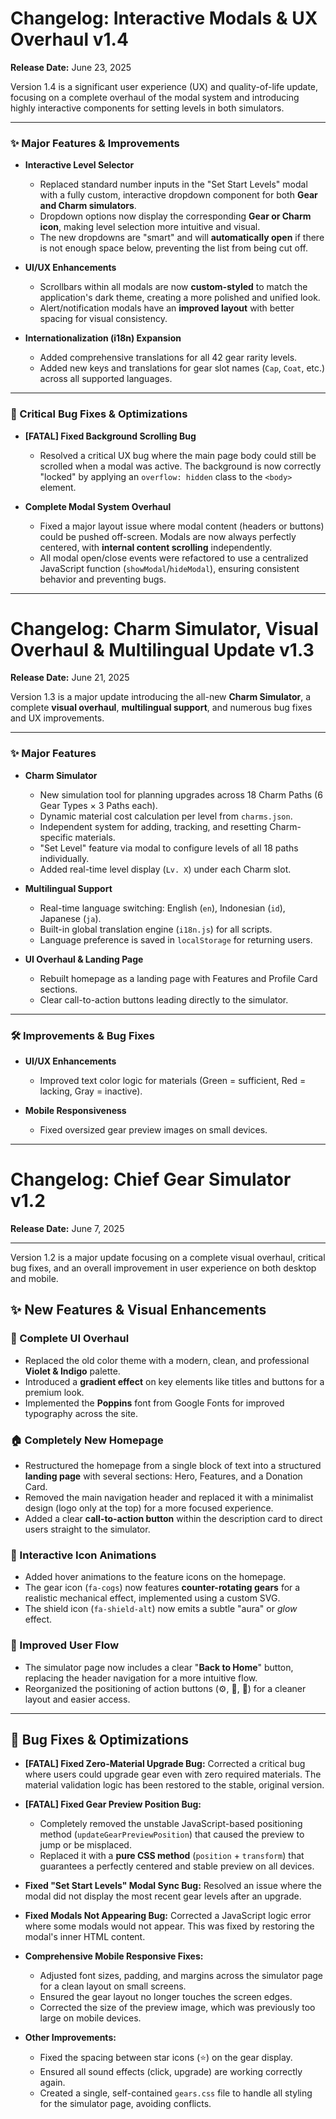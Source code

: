 # Changelog: Interactive Modals & UX Overhaul v1.4

**Release Date:** June 23, 2025

Version 1.4 is a significant user experience (UX) and quality-of-life update, focusing on a complete overhaul of the modal system and introducing highly interactive components for setting levels in both simulators.

---

### ✨ Major Features & Improvements

- **Interactive Level Selector**

  - Replaced standard number inputs in the "Set Start Levels" modal with a fully custom, interactive dropdown component for both **Gear and Charm simulators**.
  - Dropdown options now display the corresponding **Gear or Charm icon**, making level selection more intuitive and visual.
  - The new dropdowns are "smart" and will **automatically open** if there is not enough space below, preventing the list from being cut off.

- **UI/UX Enhancements**

  - Scrollbars within all modals are now **custom-styled** to match the application's dark theme, creating a more polished and unified look.
  - Alert/notification modals have an **improved layout** with better spacing for visual consistency.

- **Internationalization (i18n) Expansion**
  - Added comprehensive translations for all 42 gear rarity levels.
  - Added new keys and translations for gear slot names (`Cap`, `Coat`, etc.) across all supported languages.

---

### 🐞 Critical Bug Fixes & Optimizations

- **[FATAL] Fixed Background Scrolling Bug**

  - Resolved a critical UX bug where the main page body could still be scrolled when a modal was active. The background is now correctly "locked" by applying an `overflow: hidden` class to the `<body>` element.

- **Complete Modal System Overhaul**
  - Fixed a major layout issue where modal content (headers or buttons) could be pushed off-screen. Modals are now always perfectly centered, with **internal content scrolling** independently.
  - All modal open/close events were refactored to use a centralized JavaScript function (`showModal`/`hideModal`), ensuring consistent behavior and preventing bugs.

---

# Changelog: Charm Simulator, Visual Overhaul & Multilingual Update v1.3

**Release Date:** June 21, 2025

Version 1.3 is a major update introducing the all-new **Charm Simulator**, a complete **visual overhaul**, **multilingual support**, and numerous bug fixes and UX improvements.

---

### ✨ Major Features

- **Charm Simulator**

  - New simulation tool for planning upgrades across 18 Charm Paths (6 Gear Types × 3 Paths each).
  - Dynamic material cost calculation per level from `charms.json`.
  - Independent system for adding, tracking, and resetting Charm-specific materials.
  - "Set Level" feature via modal to configure levels of all 18 paths individually.
  - Added real-time level display (`Lv. X`) under each Charm slot.

- **Multilingual Support**

  - Real-time language switching: English (`en`), Indonesian (`id`), Japanese (`ja`).
  - Built-in global translation engine (`i18n.js`) for all scripts.
  - Language preference is saved in `localStorage` for returning users.

- **UI Overhaul & Landing Page**
  - Rebuilt homepage as a landing page with Features and Profile Card sections.
  - Clear call-to-action buttons leading directly to the simulator.

---

### 🛠️ Improvements & Bug Fixes

- **UI/UX Enhancements**

  - Improved text color logic for materials (Green = sufficient, Red = lacking, Gray = inactive).

- **Mobile Responsiveness**
  - Fixed oversized gear preview images on small devices.

---

# Changelog: Chief Gear Simulator v1.2

**Release Date:** June 7, 2025

---

Version 1.2 is a major update focusing on a complete visual overhaul, critical bug fixes, and an overall improvement in user experience on both desktop and mobile.

## ✨ New Features & Visual Enhancements

### 🎨 Complete UI Overhaul

- Replaced the old color theme with a modern, clean, and professional **Violet & Indigo** palette.
- Introduced a **gradient effect** on key elements like titles and buttons for a premium look.
- Implemented the **Poppins** font from Google Fonts for improved typography across the site.

### 🏠 Completely New Homepage

- Restructured the homepage from a single block of text into a structured **landing page** with several sections: Hero, Features, and a Donation Card.
- Removed the main navigation header and replaced it with a minimalist design (logo only at the top) for a more focused experience.
- Added a clear **call-to-action button** within the description card to direct users straight to the simulator.

### 🌟 Interactive Icon Animations

- Added hover animations to the feature icons on the homepage.
- The gear icon (`fa-cogs`) now features **counter-rotating gears** for a realistic mechanical effect, implemented using a custom SVG.
- The shield icon (`fa-shield-alt`) now emits a subtle "aura" or _glow_ effect.

### 🔄 Improved User Flow

- The simulator page now includes a clear "**Back to Home**" button, replacing the header navigation for a more intuitive flow.
- Reorganized the positioning of action buttons (⚙️, 🔄, 🧹) for a cleaner layout and easier access.

---

## 🚀 Bug Fixes & Optimizations

- **[FATAL] Fixed Zero-Material Upgrade Bug:** Corrected a critical bug where users could upgrade gear even with zero required materials. The material validation logic has been restored to the stable, original version.

- **[FATAL] Fixed Gear Preview Position Bug:**

  - Completely removed the unstable JavaScript-based positioning method (`updateGearPreviewPosition`) that caused the preview to jump or be misplaced.
  - Replaced it with a **pure CSS method** (`position` + `transform`) that guarantees a perfectly centered and stable preview on all devices.

- **Fixed "Set Start Levels" Modal Sync Bug:** Resolved an issue where the modal did not display the most recent gear levels after an upgrade.

- **Fixed Modals Not Appearing Bug:** Corrected a JavaScript logic error where some modals would not appear. This was fixed by restoring the modal's inner HTML content.

- **Comprehensive Mobile Responsive Fixes:**

  - Adjusted font sizes, padding, and margins across the simulator page for a clean layout on small screens.
  - Ensured the gear layout no longer touches the screen edges.
  - Corrected the size of the preview image, which was previously too large on mobile devices.

- **Other Improvements:**
  - Fixed the spacing between star icons (⭐) on the gear display.
  - Ensured all sound effects (click, upgrade) are working correctly again.
  - Created a single, self-contained `gears.css` file to handle all styling for the simulator page, avoiding conflicts.
